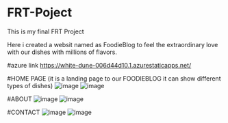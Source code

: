 # FRT-Poject
This is my final FRT Project

Here i created a websit named as FoodieBlog to feel the extraordinary love with our dishes with millions of flavors.

#azure link https://white-dune-006d44d10.1.azurestaticapps.net/

#HOME PAGE (it is a landing page to our FOODIEBLOG it can show different types of dishes)
![image](https://user-images.githubusercontent.com/89394921/178141425-4570c8e3-4cd6-41e6-a758-989be3a630ea.png)
![image](https://user-images.githubusercontent.com/89394921/178141669-8b6aca71-3911-48ad-8ee8-f878a277da7e.png)

#ABOUT
![image](https://user-images.githubusercontent.com/89394921/178141491-f6daadb4-9517-4119-bc79-817267b82f2b.png)
![image](https://user-images.githubusercontent.com/89394921/178141476-42c5f122-05ca-4107-8c69-d03707e5ad2f.png)

#CONTACT
![image](https://user-images.githubusercontent.com/89394921/178141508-fa277e7c-42f5-4d1b-98fc-5fa22e6033dc.png)
![image](https://user-images.githubusercontent.com/89394921/178141662-349aaae2-5771-47c8-93c7-1ac146f54ac2.png)




